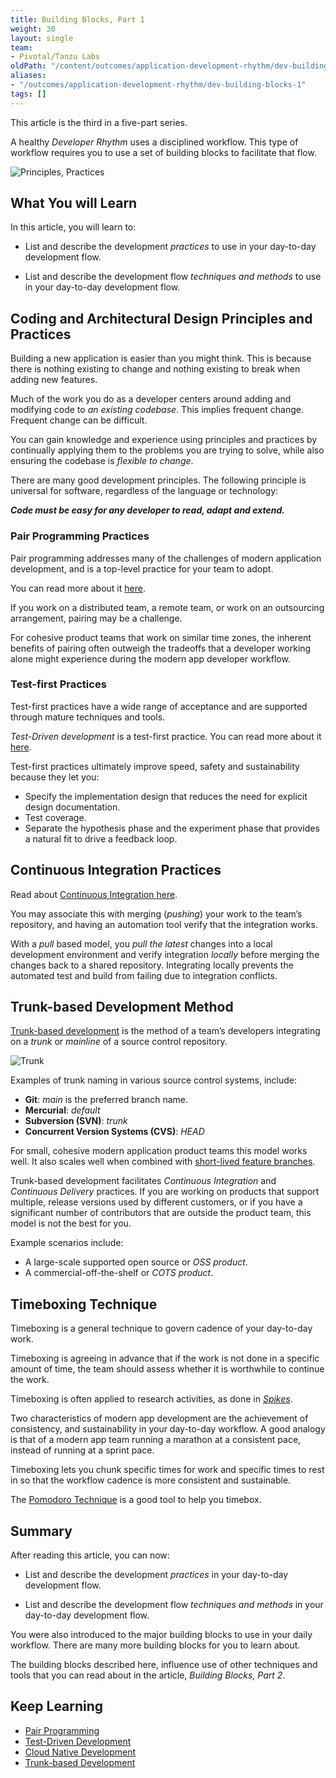 ```yaml
---
title: Building Blocks, Part 1
weight: 30
layout: single
team:
- Pivotal/Tanzu Labs
oldPath: "/content/outcomes/application-development-rhythm/dev-building-blocks-1.md"
aliases:
- "/outcomes/application-development-rhythm/dev-building-blocks-1"
tags: []
---
```

This article is the third in a five-part series.

A healthy *Developer Rhythm* uses a disciplined workflow.
This type of workflow requires you to use a set of
building blocks to facilitate that flow.

![Principles, Practices](/images/outcomes/application-development-rhythm/dev-building-blocks.jpg)

## What You will Learn

In this article, you will learn to:

-   List and describe the development *practices* to use in your
    day-to-day development flow.

-   List and describe the development flow *techniques and methods*
    to use in your day-to-day development flow.

## Coding and Architectural Design Principles and Practices

Building a new application is easier than you might think.
This is because there is nothing existing to change
and nothing existing to break when adding new features.

Much of the work you do as a developer centers around
adding and modifying code to *an existing codebase*.
This implies frequent change.
Frequent change can be difficult.

You can gain knowledge and experience using
principles and practices by continually applying
them to the problems you are trying to solve, while
also ensuring the codebase is *flexible to change*.

There are many good development principles.
The following principle is universal for software,
regardless of the language or technology:

***Code must be easy for any developer to read, adapt and extend.***

### Pair Programming Practices

Pair programming addresses many of the challenges of modern application
development,
and is a top-level practice for your team to adopt.

You can read more about it [here](https://tanzu.vmware.com/developer/outcomes/application-development/pair-programming/).

If you work on a distributed team, a remote team,
or work on an outsourcing arrangement,
pairing may be a challenge.

For cohesive product teams that work on similar time zones,
the inherent benefits of pairing often outweigh the tradeoffs that
a developer working alone might experience during the
modern app developer workflow.

### Test-first Practices

Test-first practices have a wide range of acceptance and are supported
through mature techniques and tools.

*Test-Driven development* is a test-first practice.
You can read more about it
[here](https://tanzu.vmware.com/developer/outcomes/application-development/test-driven-development/).

Test-first practices ultimately improve speed,
safety and sustainability because they let you:

-   Specify the implementation design that
    reduces the need for explicit design documentation.
-   Test coverage.
-   Separate the hypothesis phase and the experiment phase
    that provides a natural fit to drive a feedback loop.

## Continuous Integration Practices

Read about
[Continuous Integration here](https://tanzu.vmware.com/developer/guides/ci-cd/ci-cd-what-is/#what-is-ci).

You may associate this with merging (*pushing*) your work to the
team’s repository,
and having an automation tool verify that   the integration works.

With a *pull* based model,
 you *pull the latest* changes into a local
development environment and verify integration *locally* before
merging the changes back to a shared repository.
Integrating locally prevents the automated test and build from
failing due to integration conflicts.

## Trunk-based Development Method

[Trunk-based development](https://trunkbaseddevelopment.com/) is the
method of a team’s developers integrating on a *trunk* or *mainline* of
a source control repository.

![Trunk](/images/outcomes/application-development-rhythm/trunk.jpg)

Examples of trunk naming in various source control systems, include:

-   **Git**:
    *main* is the preferred branch name.
-   **Mercurial**:
    *default*
-   **Subversion (SVN)**:
    *trunk*
-   **Concurrent Version Systems (CVS)**:
    *HEAD*

For small,
cohesive modern application product teams this model works well.
It also scales well when combined with
[short-lived feature branches](https://trunkbaseddevelopment.com/#scaled-trunk-based-development).

Trunk-based development facilitates
*Continuous Integration* and *Continuous Delivery* practices.
If you are working on products that support multiple,
release versions used by different customers,
or if you have a significant number of contributors that are outside
the product team,
this model is not the best for you.

Example scenarios include:

- A large-scale supported open source or *OSS product*.
- A commercial-off-the-shelf or *COTS product*.

## Timeboxing Technique

Timeboxing is a general technique to govern cadence of your day-to-day
work.

Timeboxing is agreeing in advance that if the work is not done in a
specific amount of time,
the team should assess whether it is worthwhile to continue the work.

Timeboxing is often applied to research activities, as done in
*[Spikes](https://www.leadingagile.com/2016/09/whats-a-spike-who-should-enter-it-how-to-word-it/)*.

Two characteristics of modern app development are the achievement of
consistency,
and sustainability in your day-to-day workflow.
A good analogy is that of a modern app team running a marathon at a
consistent pace,
instead of running at a sprint pace.

Timeboxing lets you chunk specific times for work
and specific times to rest in so that
the workflow cadence is more consistent and sustainable.

The [Pomodoro Technique](https://en.wikipedia.org/wiki/Pomodoro_Technique)
is a good tool to help you timebox.

## Summary

After reading this article, you can now:

-   List and describe the development *practices* in your
    day-to-day development flow.

-   List and describe the development flow *techniques and methods* in
    your day-to-day development flow.

You were also introduced to the major building blocks to use
in your daily workflow.
There are many more building blocks for you to learn about.

The building blocks described here, influence use of
other techniques and tools that you can read about
in the article, *Building Blocks, Part 2*.

## Keep Learning

- [Pair Programming](../../application-development/pair-programming/)
- [Test-Driven Development](../../application-development/test-driven-development/)
- [Cloud Native Development](../../application-development/cloud-native-development/)
- [Trunk-based Development](https://trunkbaseddevelopment.com)
